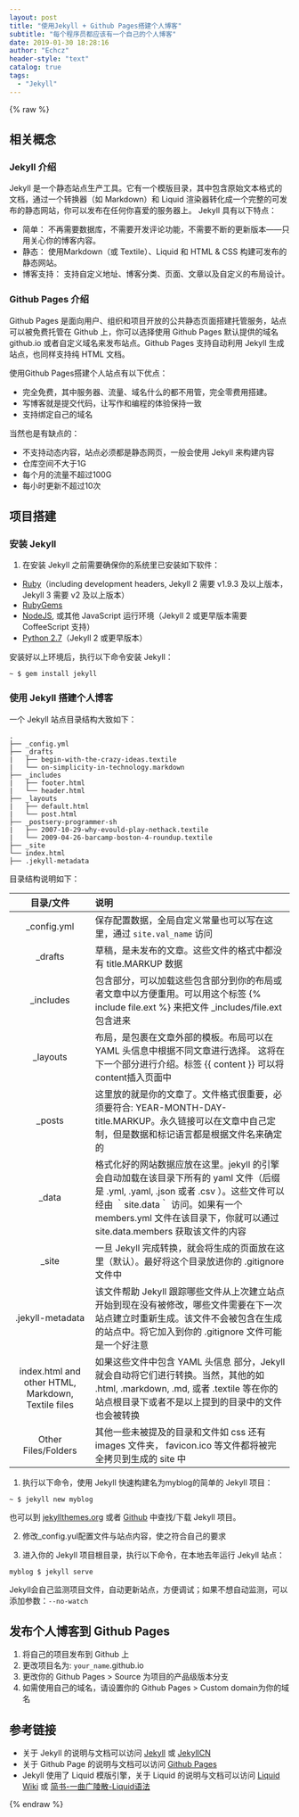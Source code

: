 ```yaml
---
layout: post
title: "使用Jekyll + Github Pages搭建个人博客"
subtitle: "每个程序员都应该有一个自己的个人博客"
date: 2019-01-30 18:28:16
author: "Echcz"
header-style: "text"
catalog: true
tags:
  - "Jekyll"
---
```


{% raw %}
## 相关概念

### Jekyll 介绍

Jekyll 是一个静态站点生产工具。它有一个模版目录，其中包含原始文本格式的文档，通过一个转换器（如 Markdown）和 Liquid 渲染器转化成一个完整的可发布的静态网站，你可以发布在任何你喜爱的服务器上。
Jekyll 具有以下特点：

* 简单： 不再需要数据库，不需要开发评论功能，不需要不断的更新版本——只用关心你的博客内容。
* 静态： 使用Markdown（或 Textile）、Liquid 和 HTML & CSS 构建可发布的静态网站。
* 博客支持： 支持自定义地址、博客分类、页面、文章以及自定义的布局设计。

### Github Pages 介绍

Github Pages 是面向用户、组织和项目开放的公共静态页面搭建托管服务，站点可以被免费托管在 Github 上，你可以选择使用 Github Pages 默认提供的域名 github.io 或者自定义域名来发布站点。Github Pages 支持自动利用 Jekyll 生成站点，也同样支持纯 HTML 文档。

使用Github Pages搭建个人站点有以下优点：

* 完全免费，其中服务器、流量、域名什么的都不用管，完全零费用搭建。
* 写博客就是提交代码，让写作和编程的体验保持一致
* 支持绑定自己的域名

当然也是有缺点的：

* 不支持动态内容，站点必须都是静态网页，一般会使用 Jekyll 来构建内容
* 仓库空间不大于1G
* 每个月的流量不超过100G
* 每小时更新不超过10次

## 项目搭建

### 安装 Jekyll

1. 在安装 Jekyll 之前需要确保你的系统里已安装如下软件：
* [Ruby](http://www.ruby-lang.org/en/downloads/)（including development headers, Jekyll 2 需要 v1.9.3 及以上版本，Jekyll 3 需要 v2 及以上版本）
* [RubyGems](http://rubygems.org/pages/download)
* [NodeJS](http://nodejs.org/), 或其他 JavaScript 运行环境（Jekyll 2 或更早版本需要 CoffeeScript 支持）
* [Python 2.7](https://www.python.org/downloads/)（Jekyll 2 或更早版本）

安装好以上环境后，执行以下命令安装 Jekyll：

``` shell
~ $ gem install jekyll
```

### 使用 Jekyll 搭建个人博客

一个 Jekyll 站点目录结构大致如下：

``` shell
.
├── _config.yml
├── _drafts
|   ├── begin-with-the-crazy-ideas.textile
|   └── on-simplicity-in-technology.markdown
├── _includes
|   ├── footer.html
|   └── header.html
├── _layouts
|   ├── default.html
|   └── post.html
├── _postsery-programmer-sh
|   ├── 2007-10-29-why-evould-play-nethack.textile
|   └── 2009-04-26-barcamp-boston-4-roundup.textile
├── _site
└── index.html
├── .jekyll-metadata
```

目录结构说明如下：

| 目录/文件 | 说明 |
|:--:|:-- |
|  _config.yml  | 保存配置数据，全局自定义常量也可以写在这里，通过 `site.val_name` 访问 |
|  _drafts  | 草稿，是未发布的文章。这些文件的格式中都没有 title.MARKUP 数据 |
| _includes | 包含部分，可以加载这些包含部分到你的布局或者文章中以方便重用。可以用这个标签  {% include file.ext %} 来把文件 _includes/file.ext 包含进来 |
| _layouts | 布局，是包裹在文章外部的模板。布局可以在 YAML 头信息中根据不同文章进行选择。 这将在下一个部分进行介绍。标签  {{ content }} 可以将content插入页面中 |
| _posts | 这里放的就是你的文章了。文件格式很重要，必须要符合: YEAR-MONTH-DAY-title.MARKUP。永久链接可以在文章中自己定制，但是数据和标记语言都是根据文件名来确定的 |
| _data | 格式化好的网站数据应放在这里。jekyll 的引擎会自动加载在该目录下所有的 yaml 文件（后缀是 .yml, .yaml, .json 或者 .csv ）。这些文件可以经由 ｀site.data｀ 访问。如果有一个 members.yml 文件在该目录下，你就可以通过 site.data.members 获取该文件的内容 |
| _site | 一旦 Jekyll 完成转换，就会将生成的页面放在这里（默认）。最好将这个目录放进你的 .gitignore 文件中 |
| .jekyll-metadata | 该文件帮助 Jekyll 跟踪哪些文件从上次建立站点开始到现在没有被修改，哪些文件需要在下一次站点建立时重新生成。该文件不会被包含在生成的站点中。将它加入到你的 .gitignore 文件可能是一个好注意 |
| index.html and other HTML, Markdown, Textile files | 如果这些文件中包含 YAML 头信息 部分，Jekyll 就会自动将它们进行转换。当然，其他的如 .html, .markdown, .md, 或者 .textile 等在你的站点根目录下或者不是以上提到的目录中的文件也会被转换 |
| Other Files/Folders | 其他一些未被提及的目录和文件如  css 还有 images 文件夹， favicon.ico 等文件都将被完全拷贝到生成的 site 中 |

1. 执行以下命令，使用 Jekyll 快速构建名为myblog的简单的 Jekyll 项目：

``` shell
~ $ jekyll new myblog
```

也可以到 [jekyllthemes.org](http://jekyllthemes.org/) 或者 [Github](https://github.com/) 中查找/下载 Jekyll 项目。

2. 修改_config.yul配置文件与站点内容，使之符合自己的要求

3. 进入你的 Jekyll 项目根目录，执行以下命令，在本地去年运行 Jekyll 站点：

``` shell
myblog $ jekyll serve
```

Jekyll会自己监测项目文件，自动更新站点，方便调试；如果不想自动监测，可以添加参数：`--no-watch`

## 发布个人博客到 Github Pages

1. 将自己的项目发布到 Github 上
2. 更改项目名为: `your_name`.github.io
3. 更改你的 Github Pages > Source 为项目的产品级版本分支
4. 如需使用自己的域名，请设置你的 Github Pages > Custom domain为你的域名

## 参考链接

* 关于 Jekyll 的说明与文档可以访问 [Jekyll](https://jekyllrb.com/) 或 [JekyllCN](https://jekyllcn.com/)
* 关于 Github Page 的说明与文档可以访问 [Github Pages](https://pages.github.com/)
* Jekyll 使用了 Liquid 模版引擎，关于 Liquid 的说明与文档可以访问 [Liquid Wiki](https://github.com/Shopify/liquid/wiki) 或 [简书-一曲广陵散-Liquid语法](https://www.jianshu.com/p/4224b8ea0ec0)

{% endraw %}